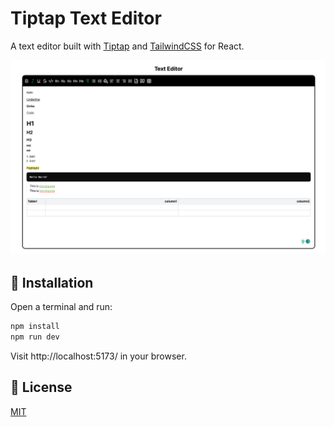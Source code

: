 # Tiptap Text Editor

A text editor built with [Tiptap](https://tiptap.dev/) and [TailwindCSS](https://tailwindcss.com/) for React.

![img.png](src/assets/img.png)


## 🚀 Installation
Open a terminal and run:
```bash
npm install
npm run dev
```
Visit http://localhost:5173/ in your browser.


## 📄 License
[MIT](./LICENSE)